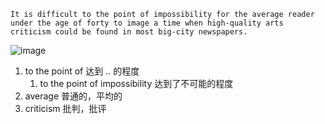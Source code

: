 

```
It is difficult to the point of impossibility for the average reader
under the age of forty to image a time when high-quality arts
criticism could be found in most big-city newspapers.
```

![image](https://github.com/user-attachments/assets/bc623d32-8818-4c30-9930-d4f4900b9b9f)


1. to the point of 达到 .. 的程度
   1. to the point of impossibility 达到了不可能的程度
2. average 普通的，平均的
3. criticism 批判，批评


